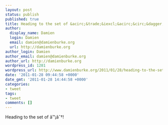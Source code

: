 ```yaml
---
layout: post
status: publish
published: true
title: Heading to the set of &acirc;&trade;&iexcl;&acirc;&circ;&dagger;!
author:
  display_name: Damien
  login: Damien
  email: damien@damienburke.org
  url: http://damienburke.org
author_login: Damien
author_email: damien@damienburke.org
author_url: http://damienburke.org
wordpress_id: 1281
wordpress_url: http://www.damienburke.org/2011/01/28/heading-to-the-set-of-%e2%99%a1%e2%88%86/
date: '2011-01-28 09:44:58 +0000'
date_gmt: '2011-01-28 14:44:58 +0000'
categories:
- tweet
tags:
- tweet
comments: []
---
```

<p>Heading to the set of &acirc;&trade;&iexcl;&acirc;&circ;&dagger;!</p>
